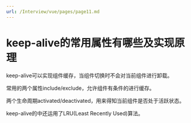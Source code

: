 ```yaml
---
url: /Interview/vue/pages/page11.md
---
```

# keep-alive的常用属性有哪些及实现原理

keep-alive可以实现组件缓存，当组件切换时不会对当前组件进行卸载。

常用的两个属性include/exclude，允许组件有条件的进行缓存。

两个生命周期activated/deactivated，用来得知当前组件是否处于活跃状态。

keep-alive的中还运用了LRU(Least Recently Used)算法。

